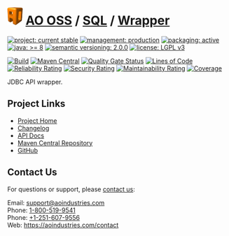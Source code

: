 # [<img src="ao-logo.png" alt="AO Logo" width="35" height="40">](https://github.com/ao-apps) [AO OSS](https://github.com/ao-apps/ao-oss) / [SQL](https://github.com/ao-apps/ao-sql) / [Wrapper](https://github.com/ao-apps/ao-sql-wrapper)

[![project: current stable](https://oss.aoapps.com/ao-badges/project-current-stable.svg)](https://aoindustries.com/life-cycle#project-current-stable)
[![management: production](https://oss.aoapps.com/ao-badges/management-production.svg)](https://aoindustries.com/life-cycle#management-production)
[![packaging: active](https://oss.aoapps.com/ao-badges/packaging-active.svg)](https://aoindustries.com/life-cycle#packaging-active)  
[![java: &gt;= 8](https://oss.aoapps.com/ao-badges/java-8.svg)](https://docs.oracle.com/javase/8/)
[![semantic versioning: 2.0.0](https://oss.aoapps.com/ao-badges/semver-2.0.0.svg)](https://semver.org/spec/v2.0.0.html)
[![license: LGPL v3](https://oss.aoapps.com/ao-badges/license-lgpl-3.0.svg)](https://www.gnu.org/licenses/lgpl-3.0)

[![Build](https://github.com/ao-apps/ao-sql-wrapper/workflows/Build/badge.svg?branch=master)](https://github.com/ao-apps/ao-sql-wrapper/actions?query=workflow%3ABuild)
[![Maven Central](https://maven-badges.herokuapp.com/maven-central/com.aoapps/ao-sql-wrapper/badge.svg)](https://maven-badges.herokuapp.com/maven-central/com.aoapps/ao-sql-wrapper)
[![Quality Gate Status](https://sonarcloud.io/api/project_badges/measure?branch=master&project=com.aoapps%3Aao-sql-wrapper&metric=alert_status)](https://sonarcloud.io/dashboard?branch=master&id=com.aoapps%3Aao-sql-wrapper)
[![Lines of Code](https://sonarcloud.io/api/project_badges/measure?branch=master&project=com.aoapps%3Aao-sql-wrapper&metric=ncloc)](https://sonarcloud.io/component_measures?branch=master&id=com.aoapps%3Aao-sql-wrapper&metric=ncloc)  
[![Reliability Rating](https://sonarcloud.io/api/project_badges/measure?branch=master&project=com.aoapps%3Aao-sql-wrapper&metric=reliability_rating)](https://sonarcloud.io/component_measures?branch=master&id=com.aoapps%3Aao-sql-wrapper&metric=Reliability)
[![Security Rating](https://sonarcloud.io/api/project_badges/measure?branch=master&project=com.aoapps%3Aao-sql-wrapper&metric=security_rating)](https://sonarcloud.io/component_measures?branch=master&id=com.aoapps%3Aao-sql-wrapper&metric=Security)
[![Maintainability Rating](https://sonarcloud.io/api/project_badges/measure?branch=master&project=com.aoapps%3Aao-sql-wrapper&metric=sqale_rating)](https://sonarcloud.io/component_measures?branch=master&id=com.aoapps%3Aao-sql-wrapper&metric=Maintainability)
[![Coverage](https://sonarcloud.io/api/project_badges/measure?branch=master&project=com.aoapps%3Aao-sql-wrapper&metric=coverage)](https://sonarcloud.io/component_measures?branch=master&id=com.aoapps%3Aao-sql-wrapper&metric=Coverage)

JDBC API wrapper.

## Project Links
* [Project Home](https://oss.aoapps.com/sql/wrapper/)
* [Changelog](https://oss.aoapps.com/sql/wrapper/changelog)
* [API Docs](https://oss.aoapps.com/sql/wrapper/apidocs/)
* [Maven Central Repository](https://central.sonatype.com/artifact/com.aoapps/ao-sql-wrapper)
* [GitHub](https://github.com/ao-apps/ao-sql-wrapper)

## Contact Us
For questions or support, please [contact us](https://aoindustries.com/contact):

Email: [support@aoindustries.com](mailto:support@aoindustries.com)  
Phone: [1-800-519-9541](tel:1-800-519-9541)  
Phone: [+1-251-607-9556](tel:+1-251-607-9556)  
Web: https://aoindustries.com/contact
